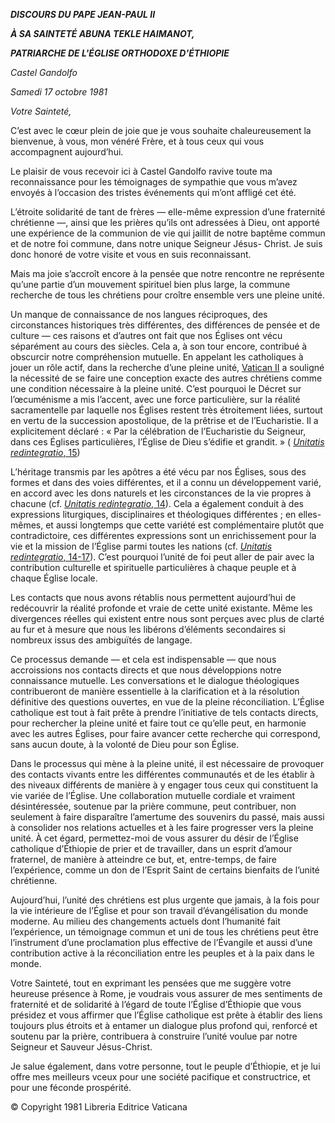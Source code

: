 ***DISCOURS DU PAPE JEAN-PAUL II***

***À SA SAINTETÉ ABUNA TEKLE HAIMANOT,***

***PATRIARCHE DE L'ÉGLISE ORTHODOXE D'ÉTHIOPIE***

*Castel Gandolfo*

*Samedi 17 octobre 1981*

*Votre Sainteté,*

C’est avec le cœur plein de joie que je vous souhaite chaleureusement la bienvenue, à vous, mon vénéré Frère, et à tous ceux qui vous accompagnent aujourd’hui.

Le plaisir de vous recevoir ici à Castel Gandolfo ravive toute ma reconnaissance pour les témoignages de sympathie que vous m’avez envoyés à l’occasion des tristes événements qui m’ont affligé cet été.

L’étroite solidarité de tant de frères — elle-même expression d’une fraternité chrétienne —, ainsi que les prières qu’ils ont adressées à Dieu, ont apporté une expérience de la communion de vie qui jaillit de notre baptême commun et de notre foi commune, dans notre unique Seigneur Jésus- Christ. Je suis donc honoré de votre visite et vous en suis reconnaissant.

Mais ma joie s’accroît encore à la pensée que notre rencontre ne représente qu’une partie d’un mouvement spirituel bien plus large, la commune recherche de tous les chrétiens pour croître ensemble vers une pleine unité.

Un manque de connaissance de nos langues réciproques, des circonstances historiques très différentes, des différences de pensée et de culture — ces raisons et d’autres ont fait que nos Églises ont vécu séparément au cours des siècles. Cela a, à son tour encore, contribué à obscurcir notre compréhension mutuelle. En appelant les catholiques à jouer un rôle actif, dans la recherche d’une pleine unité, [Vatican II](http://www.vatican.va/archive/hist_councils/ii_vatican_council/index_fr.htm) a souligné la nécessité de se faire une conception exacte des autres chrétiens comme une condition nécessaire à la pleine unité. C’est pourquoi le Décret sur l’œcuménisme a mis l’accent, avec une force particulière, sur la réalité sacramentelle par laquelle nos Églises restent très étroitement liées, surtout en vertu de la succession apostolique, de la prêtrise et de l’Eucharistie. Il a explicitement déclaré : « Par la célébration de l’Eucharistie du Seigneur, dans ces Églises particulières, l’Église de Dieu s’édifie et grandit. » ( [*Unitatis redintegratio*, 15](http://localhost/archive/hist_councils/ii_vatican_council/documents/vat-ii_decree_19641121_unitatis-redintegratio_fr.html#15.))

L’héritage transmis par les apôtres a été vécu par nos Églises, sous des formes et dans des voies différentes, et il a connu un développement varié, en accord avec les dons naturels et les circonstances de la vie propres à chacune (cf. [*Unitatis redintegratio*, 14](http://localhost/archive/hist_councils/ii_vatican_council/documents/vat-ii_decree_19641121_unitatis-redintegratio_fr.html#14.)). Cela a également conduit à des expressions liturgiques, disciplinaires et théologiques différentes ; en elles-mêmes, et aussi longtemps que cette variété est complémentaire plutôt que contradictoire, ces différentes expressions sont un enrichissement pour la vie et la mission de l’Église parmi toutes les nations (cf. [*Unitatis redintegratio*, 14-17](http://localhost/archive/hist_councils/ii_vatican_council/documents/vat-ii_decree_19641121_unitatis-redintegratio_fr.html#14.)). C’est pourquoi l’unité de foi peut aller de pair avec la contribution culturelle et spirituelle particulières à chaque peuple et à chaque Église locale.

Les contacts que nous avons rétablis nous permettent aujourd’hui de redécouvrir la réalité profonde et vraie de cette unité existante. Même les divergences réelles qui existent entre nous sont perçues avec plus de clarté au fur et à mesure que nous les libérons d’éléments secondaires si nombreux issus des ambiguïtés de langage.

Ce processus demande — et cela est indispensable — que nous accroissions nos contacts directs et que nous développions notre connaissance mutuelle. Les conversations et le dialogue théologiques contribueront de manière essentielle à la clarification et à la résolution définitive des questions ouvertes, en vue de la pleine réconciliation. L’Église catholique est tout à fait prête à prendre l’initiative de tels contacts directs, pour rechercher la pleine unité et faire tout ce qu’elle peut, en harmonie avec les autres Églises, pour faire avancer cette recherche qui correspond, sans aucun doute, à la volonté de Dieu pour son Église.

Dans le processus qui mène à la pleine unité, il est nécessaire de provoquer des contacts vivants entre les différentes communautés et de les établir à des niveaux différents de manière à y engager tous ceux qui constituent la vie variée de l’Église. Une collaboration mutuelle cordiale et vraiment désintéressée, soutenue par la prière commune, peut contribuer, non seulement à faire disparaître l’amertume des souvenirs du passé, mais aussi à consolider nos relations actuelles et à les faire progresser vers la pleine unité. À cet égard, permettez-moi de vous assurer du désir de l’Église catholique d’Éthiopie de prier et de travailler, dans un esprit d’amour fraternel, de manière à atteindre ce but, et, entre-temps, de faire l’expérience, comme un don de l’Esprit Saint de certains bienfaits de l’unité chrétienne.

Aujourd’hui, l’unité des chrétiens est plus urgente que jamais, à la fois pour la vie intérieure de l’Église et pour son travail d’évangélisation du monde moderne. Au milieu des changements actuels dont l’humanité fait l’expérience, un témoignage commun et uni de tous les chrétiens peut être l’instrument d’une proclamation plus effective de l’Évangile et aussi d’une contribution active à la réconciliation entre les peuples et à la paix dans le monde.

Votre Sainteté, tout en exprimant les pensées que me suggère votre heureuse présence à Rome, je voudrais vous assurer de mes sentiments de fraternité et de solidarité à l’égard de toute l’Église d’Éthiopie que vous présidez et vous affirmer que l’Église catholique est prête à établir des liens toujours plus étroits et à entamer un dialogue plus profond qui, renforcé et soutenu par la prière, contribuera à construire l’unité voulue par notre Seigneur et Sauveur Jésus-Christ.

Je salue également, dans votre personne, tout le peuple d’Éthiopie, et je lui offre mes meilleurs vceux pour une société pacifique et constructrice, et pour une féconde prospérité.

© Copyright 1981 Libreria Editrice Vaticana